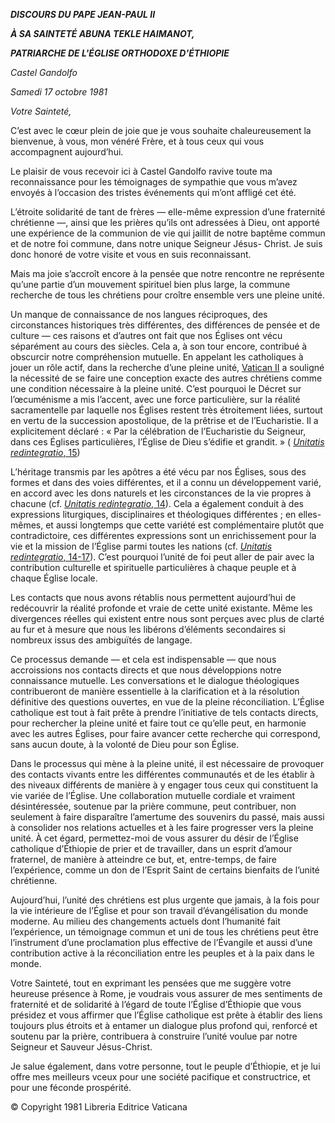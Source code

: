 ***DISCOURS DU PAPE JEAN-PAUL II***

***À SA SAINTETÉ ABUNA TEKLE HAIMANOT,***

***PATRIARCHE DE L'ÉGLISE ORTHODOXE D'ÉTHIOPIE***

*Castel Gandolfo*

*Samedi 17 octobre 1981*

*Votre Sainteté,*

C’est avec le cœur plein de joie que je vous souhaite chaleureusement la bienvenue, à vous, mon vénéré Frère, et à tous ceux qui vous accompagnent aujourd’hui.

Le plaisir de vous recevoir ici à Castel Gandolfo ravive toute ma reconnaissance pour les témoignages de sympathie que vous m’avez envoyés à l’occasion des tristes événements qui m’ont affligé cet été.

L’étroite solidarité de tant de frères — elle-même expression d’une fraternité chrétienne —, ainsi que les prières qu’ils ont adressées à Dieu, ont apporté une expérience de la communion de vie qui jaillit de notre baptême commun et de notre foi commune, dans notre unique Seigneur Jésus- Christ. Je suis donc honoré de votre visite et vous en suis reconnaissant.

Mais ma joie s’accroît encore à la pensée que notre rencontre ne représente qu’une partie d’un mouvement spirituel bien plus large, la commune recherche de tous les chrétiens pour croître ensemble vers une pleine unité.

Un manque de connaissance de nos langues réciproques, des circonstances historiques très différentes, des différences de pensée et de culture — ces raisons et d’autres ont fait que nos Églises ont vécu séparément au cours des siècles. Cela a, à son tour encore, contribué à obscurcir notre compréhension mutuelle. En appelant les catholiques à jouer un rôle actif, dans la recherche d’une pleine unité, [Vatican II](http://www.vatican.va/archive/hist_councils/ii_vatican_council/index_fr.htm) a souligné la nécessité de se faire une conception exacte des autres chrétiens comme une condition nécessaire à la pleine unité. C’est pourquoi le Décret sur l’œcuménisme a mis l’accent, avec une force particulière, sur la réalité sacramentelle par laquelle nos Églises restent très étroitement liées, surtout en vertu de la succession apostolique, de la prêtrise et de l’Eucharistie. Il a explicitement déclaré : « Par la célébration de l’Eucharistie du Seigneur, dans ces Églises particulières, l’Église de Dieu s’édifie et grandit. » ( [*Unitatis redintegratio*, 15](http://localhost/archive/hist_councils/ii_vatican_council/documents/vat-ii_decree_19641121_unitatis-redintegratio_fr.html#15.))

L’héritage transmis par les apôtres a été vécu par nos Églises, sous des formes et dans des voies différentes, et il a connu un développement varié, en accord avec les dons naturels et les circonstances de la vie propres à chacune (cf. [*Unitatis redintegratio*, 14](http://localhost/archive/hist_councils/ii_vatican_council/documents/vat-ii_decree_19641121_unitatis-redintegratio_fr.html#14.)). Cela a également conduit à des expressions liturgiques, disciplinaires et théologiques différentes ; en elles-mêmes, et aussi longtemps que cette variété est complémentaire plutôt que contradictoire, ces différentes expressions sont un enrichissement pour la vie et la mission de l’Église parmi toutes les nations (cf. [*Unitatis redintegratio*, 14-17](http://localhost/archive/hist_councils/ii_vatican_council/documents/vat-ii_decree_19641121_unitatis-redintegratio_fr.html#14.)). C’est pourquoi l’unité de foi peut aller de pair avec la contribution culturelle et spirituelle particulières à chaque peuple et à chaque Église locale.

Les contacts que nous avons rétablis nous permettent aujourd’hui de redécouvrir la réalité profonde et vraie de cette unité existante. Même les divergences réelles qui existent entre nous sont perçues avec plus de clarté au fur et à mesure que nous les libérons d’éléments secondaires si nombreux issus des ambiguïtés de langage.

Ce processus demande — et cela est indispensable — que nous accroissions nos contacts directs et que nous développions notre connaissance mutuelle. Les conversations et le dialogue théologiques contribueront de manière essentielle à la clarification et à la résolution définitive des questions ouvertes, en vue de la pleine réconciliation. L’Église catholique est tout à fait prête à prendre l’initiative de tels contacts directs, pour rechercher la pleine unité et faire tout ce qu’elle peut, en harmonie avec les autres Églises, pour faire avancer cette recherche qui correspond, sans aucun doute, à la volonté de Dieu pour son Église.

Dans le processus qui mène à la pleine unité, il est nécessaire de provoquer des contacts vivants entre les différentes communautés et de les établir à des niveaux différents de manière à y engager tous ceux qui constituent la vie variée de l’Église. Une collaboration mutuelle cordiale et vraiment désintéressée, soutenue par la prière commune, peut contribuer, non seulement à faire disparaître l’amertume des souvenirs du passé, mais aussi à consolider nos relations actuelles et à les faire progresser vers la pleine unité. À cet égard, permettez-moi de vous assurer du désir de l’Église catholique d’Éthiopie de prier et de travailler, dans un esprit d’amour fraternel, de manière à atteindre ce but, et, entre-temps, de faire l’expérience, comme un don de l’Esprit Saint de certains bienfaits de l’unité chrétienne.

Aujourd’hui, l’unité des chrétiens est plus urgente que jamais, à la fois pour la vie intérieure de l’Église et pour son travail d’évangélisation du monde moderne. Au milieu des changements actuels dont l’humanité fait l’expérience, un témoignage commun et uni de tous les chrétiens peut être l’instrument d’une proclamation plus effective de l’Évangile et aussi d’une contribution active à la réconciliation entre les peuples et à la paix dans le monde.

Votre Sainteté, tout en exprimant les pensées que me suggère votre heureuse présence à Rome, je voudrais vous assurer de mes sentiments de fraternité et de solidarité à l’égard de toute l’Église d’Éthiopie que vous présidez et vous affirmer que l’Église catholique est prête à établir des liens toujours plus étroits et à entamer un dialogue plus profond qui, renforcé et soutenu par la prière, contribuera à construire l’unité voulue par notre Seigneur et Sauveur Jésus-Christ.

Je salue également, dans votre personne, tout le peuple d’Éthiopie, et je lui offre mes meilleurs vceux pour une société pacifique et constructrice, et pour une féconde prospérité.

© Copyright 1981 Libreria Editrice Vaticana